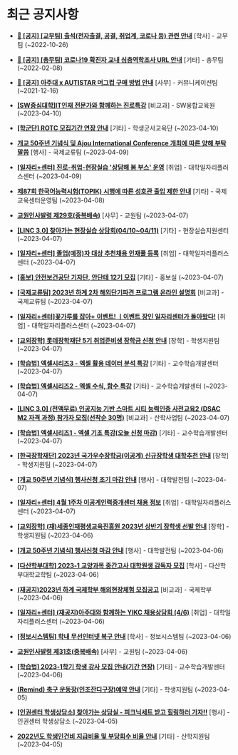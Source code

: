 # 최근 공지사항

* **[📌 [공지] [교무팀] 출석(전자출결, 공결, 취업계, 코로나 등) 관련 안내](http://ajou.ac.kr/kr/ajou/notice.do?mode=view&amp;articleNo=205552&amp;article.offset=0&amp;articleLimit=30)**
 [학사] - 교무팀 (~2022-10-26)

* **[📌 [공지] [총무팀] 코로나19 확진자 교내 심층역학조사 URL 안내](http://ajou.ac.kr/kr/ajou/notice.do?mode=view&amp;articleNo=180493&amp;article.offset=0&amp;articleLimit=30)**
 [기타] - 총무팀 (~2022-02-08)

* **[📌 [공지] 아주대 x AUTISTAR 머그컵 구매 방법 안내](http://ajou.ac.kr/kr/ajou/notice.do?mode=view&amp;articleNo=147976&amp;article.offset=0&amp;articleLimit=30)**
 [사무] - 커뮤니케이션팀 (~2021-12-16)

* **[[SW중심대학]IT인재 전문가와 함께하는 진로특강](http://ajou.ac.kr/kr/ajou/notice.do?mode=view&amp;articleNo=213230&amp;article.offset=0&amp;articleLimit=30)**
 [비교과] - SW융합교육원 (~2023-04-10)

* **[[학군단] ROTC 모집기간 연장 안내](http://ajou.ac.kr/kr/ajou/notice.do?mode=view&amp;articleNo=213226&amp;article.offset=0&amp;articleLimit=30)**
 [기타] - 학생군사교육단 (~2023-04-10)

* **[개교 50주년 기념식 및 Ajou International Conference 개최에 따른 양해 부탁 말씀](http://ajou.ac.kr/kr/ajou/notice.do?mode=view&amp;articleNo=213224&amp;article.offset=0&amp;articleLimit=30)**
 [행사] - 국제교류팀 (~2023-04-09)

* **[[일자리+센터] 진로-취업-현장실습 &#x27;상담해 봄 부스&#x27; 운영](http://ajou.ac.kr/kr/ajou/notice.do?mode=view&amp;articleNo=213223&amp;article.offset=0&amp;articleLimit=30)**
 [취업] - 대학일자리플러스센터 (~2023-04-09)

* **[제87회 한국어능력시험(TOPIK) 시행에 따른 성호관 출입 제한 안내](http://ajou.ac.kr/kr/ajou/notice.do?mode=view&amp;articleNo=213217&amp;article.offset=0&amp;articleLimit=30)**
 [기타] - 국제교육센터운영팀 (~2023-04-08)

* **[교원인사발령 제29호(중복배속)](http://ajou.ac.kr/kr/ajou/notice.do?mode=view&amp;articleNo=213214&amp;article.offset=0&amp;articleLimit=30)**
 [사무] - 교원팀 (~2023-04-07)

* **[[LINC 3.0] 찾아가는 현장실습 상담회(04/10~04/11)](http://ajou.ac.kr/kr/ajou/notice.do?mode=view&amp;articleNo=213212&amp;article.offset=0&amp;articleLimit=30)**
 [기타] - 현장실습지원센터 (~2023-04-07)

* **[[일자리+센터] 졸업(예정)자 대상 추천채용 인재풀 등록](http://ajou.ac.kr/kr/ajou/notice.do?mode=view&amp;articleNo=213207&amp;article.offset=0&amp;articleLimit=30)**
 [취업] - 대학일자리플러스센터 (~2023-04-07)

* **[[홍보] 안전보건공단 기자단, 안단테 12기 모집](http://ajou.ac.kr/kr/ajou/notice.do?mode=view&amp;articleNo=213201&amp;article.offset=0&amp;articleLimit=30)**
 [기타] - 홍보실 (~2023-04-07)

* **[[국제교류팀] 2023년 하계 2차 해외단기파견 프로그램 온라인 설명회](http://ajou.ac.kr/kr/ajou/notice.do?mode=view&amp;articleNo=213197&amp;article.offset=0&amp;articleLimit=30)**
 [비교과] - 국제교류팀 (~2023-04-07)

* **[[일자리+센터]꽃가루를 잡아+ 이벤트! ㅣ이벤트 장인 일자리센터가 돌아왔다!](http://ajou.ac.kr/kr/ajou/notice.do?mode=view&amp;articleNo=213192&amp;article.offset=0&amp;articleLimit=30)**
 [취업] - 대학일자리플러스센터 (~2023-04-07)

* **[[교외장학] 롯데장학재단 5기 취업준비생 장학금 신청 안내](http://ajou.ac.kr/kr/ajou/notice.do?mode=view&amp;articleNo=213188&amp;article.offset=0&amp;articleLimit=30)**
 [장학] - 학생지원팀 (~2023-04-07)

* **[[학습법] 엑셀시리즈3 - 엑셀 활용 데이터 분석 특강](http://ajou.ac.kr/kr/ajou/notice.do?mode=view&amp;articleNo=213179&amp;article.offset=0&amp;articleLimit=30)**
 [기타] - 교수학습개발센터 (~2023-04-07)

* **[[학습법] 엑셀시리즈2 - 엑셀 수식, 함수 특강](http://ajou.ac.kr/kr/ajou/notice.do?mode=view&amp;articleNo=213178&amp;article.offset=0&amp;articleLimit=30)**
 [기타] - 교수학습개발센터 (~2023-04-07)

* **[[LINC 3.0] (전액무료) 인공지능 기반 스마트 시티 능력인증 사전교육2 (DSAC M2 자격 과정) 참가자 모집(선착순 30명)](http://ajou.ac.kr/kr/ajou/notice.do?mode=view&amp;articleNo=213177&amp;article.offset=0&amp;articleLimit=30)**
 [비교과] - 산학사업팀 (~2023-04-07)

* **[[학습법] 엑셀시리즈1 - 엑셀 기초 특강(오늘 신청 마감)](http://ajou.ac.kr/kr/ajou/notice.do?mode=view&amp;articleNo=213176&amp;article.offset=0&amp;articleLimit=30)**
 [기타] - 교수학습개발센터 (~2023-04-07)

* **[[한국장학재단] 2023년 국가우수장학금(이공계) 신규장학생 대학추천 안내](http://ajou.ac.kr/kr/ajou/notice.do?mode=view&amp;articleNo=213169&amp;article.offset=0&amp;articleLimit=30)**
 [장학] - 학생지원팀 (~2023-04-07)

* **[[개교 50주년 기념식] 행사신청 조기 마감 안내](http://ajou.ac.kr/kr/ajou/notice.do?mode=view&amp;articleNo=213165&amp;article.offset=0&amp;articleLimit=30)**
 [행사] - 대학발전팀 (~2023-04-07)

* **[[일자리+센터] 4월 1주차 이공계인력중개센터 채용 정보](http://ajou.ac.kr/kr/ajou/notice.do?mode=view&amp;articleNo=213159&amp;article.offset=0&amp;articleLimit=30)**
 [취업] - 대학일자리플러스센터 (~2023-04-07)

* **[[교외장학] (재)세종인재평생교육진흥원 2023년 상반기 장학생 선발 안내](http://ajou.ac.kr/kr/ajou/notice.do?mode=view&amp;articleNo=213153&amp;article.offset=0&amp;articleLimit=30)**
 [장학] - 학생지원팀 (~2023-04-06)

* **[[개교 50주년 기념식] 행사신청 마감 안내](http://ajou.ac.kr/kr/ajou/notice.do?mode=view&amp;articleNo=213150&amp;article.offset=0&amp;articleLimit=30)**
 [행사] - 대학발전팀 (~2023-04-06)

* **[[다산학부대학] 2023-1 교양과목 중간고사 대학원생 감독자 모집](http://ajou.ac.kr/kr/ajou/notice.do?mode=view&amp;articleNo=213144&amp;article.offset=0&amp;articleLimit=30)**
 [학사] - 다산학부대학교학팀 (~2023-04-06)

* **[(재공지)2023년 하계 국제학부 해외현장체험 모집공고](http://ajou.ac.kr/kr/ajou/notice.do?mode=view&amp;articleNo=213135&amp;article.offset=0&amp;articleLimit=30)**
 [비교과] - 국제학부 (~2023-04-06)

* **[[일자리+센터] (재공지)아주대와 함께하는 YIKC 채용상담회 (4/6)](http://ajou.ac.kr/kr/ajou/notice.do?mode=view&amp;articleNo=213127&amp;article.offset=0&amp;articleLimit=30)**
 [취업] - 대학일자리플러스센터 (~2023-04-06)

* **[[정보시스템팀] 학내 무선인터넷 복구 안내](http://ajou.ac.kr/kr/ajou/notice.do?mode=view&amp;articleNo=213126&amp;article.offset=0&amp;articleLimit=30)**
 [학사] - 정보시스템팀 (~2023-04-06)

* **[교원인사발령 제31호(중복배속)](http://ajou.ac.kr/kr/ajou/notice.do?mode=view&amp;articleNo=213119&amp;article.offset=0&amp;articleLimit=30)**
 [사무] - 교원팀 (~2023-04-06)

* **[[학습법] 2023-1학기 학생 강사 모집 안내(기간 연장)](http://ajou.ac.kr/kr/ajou/notice.do?mode=view&amp;articleNo=213112&amp;article.offset=0&amp;articleLimit=30)**
 [기타] - 교수학습개발센터 (~2023-04-06)

* **[(Remind) 축구 운동장(인조잔디구장)예약 안내](http://ajou.ac.kr/kr/ajou/notice.do?mode=view&amp;articleNo=213102&amp;article.offset=0&amp;articleLimit=30)**
 [기타] - 학생지원팀 (~2023-04-05)

* **[[인권센터 학생상담소] 찾아가는 상담실 - 피크닉세트 받고 힐링하러 가자!!](http://ajou.ac.kr/kr/ajou/notice.do?mode=view&amp;articleNo=213100&amp;article.offset=0&amp;articleLimit=30)**
 [행사] - 인권센터 학생상담소 (~2023-04-05)

* **[2022년도 학생인건비 지급비율 및 부당회수 비율 안내](http://ajou.ac.kr/kr/ajou/notice.do?mode=view&amp;articleNo=213096&amp;article.offset=0&amp;articleLimit=30)**
 [기타] - 산학지원팀 (~2023-04-05)
